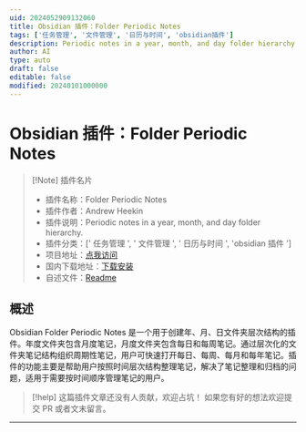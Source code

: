 ```yaml
---
uid: 2024052909132060
title: Obsidian 插件：Folder Periodic Notes
tags: ['任务管理', '文件管理', '日历与时间', 'obsidian插件']
description: Periodic notes in a year, month, and day folder hierarchy.
author: AI
type: auto
draft: false
editable: false
modified: 20240101000000
---
```


# Obsidian 插件：Folder Periodic Notes

> [!Note] 插件名片
> - 插件名称：Folder Periodic Notes
> - 插件作者：Andrew Heekin
> - 插件说明：Periodic notes in a year, month, and day folder hierarchy.
> - 插件分类：[' 任务管理 ', ' 文件管理 ', ' 日历与时间 ', 'obsidian 插件 ']
> - 项目地址：[点我访问](https://github.com/andrewheekin/obsidian-folder-periodic-notes)
> - 国内下载地址：[下载安装](https://pkmer.cn/products/plugin/pluginMarket/?folder-periodic-notes)
> - 自述文件：[Readme](https://ghproxy.net/https://raw.githubusercontent.com/andrewheekin/obsidian-folder-periodic-notes/main/README.md)

## 概述

Obsidian Folder Periodic Notes 是一个用于创建年、月、日文件夹层次结构的插件。年度文件夹包含月度笔记，月度文件夹包含每日和每周笔记。通过层次化的文件夹笔记结构组织周期性笔记，用户可快速打开每日、每周、每月和每年笔记。插件的功能主要是帮助用户按照时间层次结构整理笔记，解决了笔记整理和归档的问题，适用于需要按时间顺序管理笔记的用户。

> [!help]
> 这篇插件文章还没有人贡献，欢迎占坑！
> 如果您有好的想法欢迎提交 PR 或者文末留言。

---



